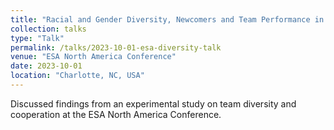 ```yaml
---
title: "Racial and Gender Diversity, Newcomers and Team Performance in a Dynamic Setting"
collection: talks
type: "Talk"
permalink: /talks/2023-10-01-esa-diversity-talk
venue: "ESA North America Conference"
date: 2023-10-01
location: "Charlotte, NC, USA"
---
```


Discussed findings from an experimental study on team diversity and cooperation at the ESA North America Conference.
